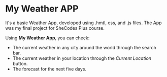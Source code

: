 # My Weather APP

It's a basic Weather App, developed using .hmtl, css, and .js files.
The App was my final project for SheCodes Plus course.

Using **My Weather App**, you can check:

- The current weather in any city around the world through the search bar.
- The current weather in your location through the *Current Location* button.
- The forecast for the next five days. 
